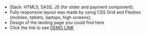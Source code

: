 - Stack: HTML5, SASS, JS (for slider and payment component).
- Fully responsive layout was made by using CSS Grid and Flexbox (mobiles, tablets, laptops, high screens);
- Design of the landing page you could find here
- Click the link to see [DEMO LINK](https://oleksandrglulhovskiy.github.io/MyBike/)
